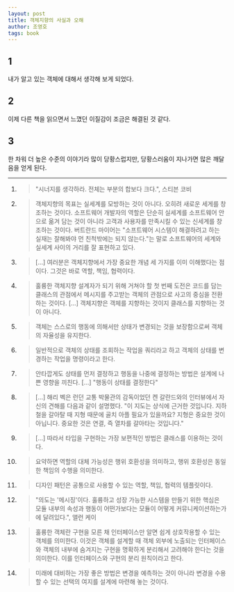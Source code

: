 ```yaml
---
layout: post
title: 객체지향의 사실과 오해
author: 조영호
tags: book
---
```


## 1
내가 알고 있는 객체에 대해서 생각해 보게 되었다.

## 2
이제 다른 책을 읽으면서 느꼈던 이질감이 조금은 해결된 것 같다.

## 3
한 차워 더 높은 수준의 이야기라 많이 당황스럽지만, 당황스러움이 지나가면 많은 깨달음을 얻게 된다.


----

1. > "시너지를 생각하라. 전체는 부분의 합보다 크다.", 스티븐 코비

2. > 객체지향의 목표는 실세계를 모방하는 것이 아니다. 오히려 새로운 세게를 창조하는 것이다. 소프트웨어 개발자의 역할은 단순히 실세계를 소프트웨어 안으로 옮겨 담는 것이 아니라 고객과 사용자를 만족시킬 수 있는 신세계를 창조하는 것이다. 버트란드 마이어는 "소프트웨어 시스템이 해결하려고 하는 실재는 잘해봐야 먼 친척밖에는 되지 않는다."는 말로 소프트웨어의 세계와 실세계 사이의 거리를 잘 표현하고 있다.

3. > [...] 여러분은 객체지향에서 가장 중요한 개념 세 가지를 이미 이해했다는 점이다. 그것은 바로 역할, 책임, 협력이다.

4. > 훌륭한 객체지향 설계자가 되기 위해 거쳐야 할 첫 번째 도전은 코드를 담는 클래스의 관점에서 메시지를 주고받는 객체의 관점으로 사고의 중심을 전환하는 것이다. [...] 객체지향은 객체를 지향하는 것이지 클래스를 지향하는 것이 아니다.

5. > 객체는 스스로의 행동에 의해서만 상태가 변경되는 것을 보장함으로써 객체의 자율성을 유지한다.

6. > 일반적으로 객체의 상태를 조회하는 작업을 쿼리라고 하고 객체의 상태를 변경하는 작업을 명령이라고 한다.

7. > 안타깝게도 상태를 먼저 결정하고 행동을 나중에 결정하는 방법은 설계에 나쁜 영향을 끼친다. [...] "행동이 상태를 결정한다"

8. > [...] 해리 벡은 런던 교통 박물관의 감독이었던 켄 갈란드와의 인터뷰에서 자신의 견해를 다음과 같이 설명했다. "이 지도는 상식에 근거한 것입니다. 지하철을 갈아탈 때 지형 때문에 골치 아플 필요가 있을까요? 지형은 중요한 것이 아닙니다. 중요한 것은 연결, 즉 열차를 갈아타는 것입니다."

9. > [...] 따라서 타입을 구현하는 가장 보편적인 방법은 클래스를 이용하는 것이다.

10. > 요약하면 역할의 대체 가능성은 행위 호환성을 의미하고, 행위 호환성은 동일한 책임의 수행을 의미한다.

11. > 디자인 패턴은 공통으로 사용할 수 있는 역할, 책임, 협력의 템플릿이다.

12. > "의도는 '메시징'이다. 훌륭하고 성장 가능한 시스템을 만들기 위한 핵심은 모듈 내부의 속성과 행동이 어떤가보다는 모듈이 어떻게 커뮤니케이션하는가에 달려있다.", 앨런 케이

13. > 훌륭한 객체란 구현을 모른 채 인터페이스만 알면 쉽게 상호작용할 수 있는 객체를 의미한다. 이것은 객체를 설계할 때 객체 외부에 노출되는 인터페이스와 객체의 내부에 숨겨지는 구현을 명확하게 분리해서 고려해야 한다는 것을 의미한다. 이를 인터페이스와 구현의 분리 원칙이라고 한다.

14. > 미래에 대비하는 가장 좋은 방법은 변경을 예측하는 것이 아니라 변경을 수용할 수 있는 선택의 여지를 설계에 마련해 놓는 것이다.


